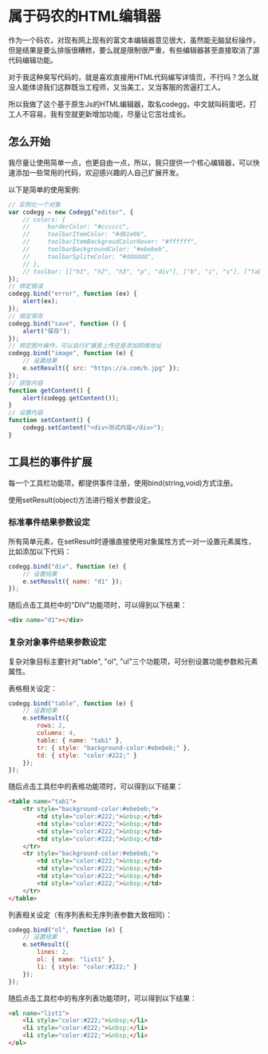 # 属于码农的HTML编辑器

作为一个码农，对现有网上现有的富文本编辑器意见很大，虽然能无脑鼠标操作，但是结果是要么排版很糟糕，要么就是限制很严重，有些编辑器甚至直接取消了源代码编辑功能。

对于我这种臭写代码的，就是喜欢直接用HTML代码编写详情页，不行吗？怎么就没人能体谅我们这群既当工程师，又当美工，又当客服的苦逼打工人。

所以我做了这个基于原生Js的HTML编辑器，取名codegg，中文就叫码蛋吧，打工人不容易，我有空就更新增加功能，尽量让它茁壮成长。

## 怎么开始

我尽量让使用简单一点，也更自由一点，所以，我只提供一个核心编辑器，可以快速添加一些常用的代码，欢迎感兴趣的人自己扩展开发。

以下是简单的使用案例:

``` javascript
// 实例化一个对象
var codegg = new Codegg("editor", {
    // colors: {
    //     borderColor: "#cccccc",
    //     toolbarItemColor: "#d81e06",
    //     toolbarItemBackgroudColorHover: "#ffffff",
    //     toolbarBackgroundColor: "#ebebeb",
    //     toolbarSpliteColor: "#dddddd",
    // },
    // toolbar: [["h1", "h2", "h3", "p", "div"], ["b", "i", "s"], ["table", "ol", "ul"], ["link", "image", "audio", "video"], ["view"]]
});
// 绑定错误
codegg.bind("error", function (ex) {
    alert(ex);
});
// 绑定保存
codegg.bind("save", function () {
    alert("保存");
});
// 绑定图片操作，可以自行扩展是上传还是添加网络地址
codegg.bind("image", function (e) {
    // 设置结果
    e.setResult({ src: "https://a.com/b.jpg" });
});
// 获取内容
function getContent() {
    alert(codegg.getContent());
}
// 设置内容
function setContent() {
    codegg.setContent("<div>测试内容</div>");
}
```

## 工具栏的事件扩展

每一个工具栏功能项，都提供事件注册，使用bind(string,void)方式注册。

使用setResult(object)方法进行相关参数设定。

### 标准事件结果参数设定

所有简单元素，在setResult时遵循直接使用对象属性方式一对一设置元素属性，比如添加以下代码：

``` javascript
codegg.bind("div", function (e) {
    // 设置结果
    e.setResult({ name: "d1" });
});
```

随后点击工具栏中的"DIV"功能项时，可以得到以下结果：

``` html
<div name="d1"></div>
```

### 复杂对象事件结果参数设定

复杂对象目标主要针对"table", "ol", "ul"三个功能项，可分别设置功能参数和元素属性。

表格相关设定：

``` javascript
codegg.bind("table", function (e) {
    // 设置结果
    e.setResult({
        rows: 2,
        columns: 4,
        table: { name: "tab1" },
        tr: { style: "background-color:#ebebeb;" },
        td: { style: "color:#222;" }
    });
});
```

随后点击工具栏中的表格功能项时，可以得到以下结果：

``` html
<table name="tab1">
    <tr style="background-color:#ebebeb;">
        <td style="color:#222;">&nbsp;</td>
        <td style="color:#222;">&nbsp;</td>
        <td style="color:#222;">&nbsp;</td>
        <td style="color:#222;">&nbsp;</td>
    </tr>
    <tr style="background-color:#ebebeb;">
        <td style="color:#222;">&nbsp;</td>
        <td style="color:#222;">&nbsp;</td>
        <td style="color:#222;">&nbsp;</td>
        <td style="color:#222;">&nbsp;</td>
    </tr>
</table>
```

列表相关设定（有序列表和无序列表参数大致相同）：

``` javascript
codegg.bind("ol", function (e) {
    // 设置结果
    e.setResult({
        lines: 2,
        ol: { name: "list1" },
        li: { style: "color:#222;" }
    });
});
```

随后点击工具栏中的有序列表功能项时，可以得到以下结果：

``` html
<ol name="list1">
    <li style="color:#222;">&nbsp;</li>
    <li style="color:#222;">&nbsp;</li>
    <li style="color:#222;">&nbsp;</li>
</ol>
```




